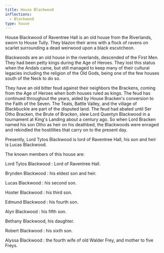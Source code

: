 ```yaml
---
title: House Blackwood
inflections:
  - Blackwood
type: house
---
```


House Blackwood of Raventree Hall is an old house from the Riverlands, sworn to House Tully. They blazon their arms with a flock of ravens on scarlet surrounding a dead weirwood upon a black escutcheon.

Blackwoods are an old house in the riverlands, descended of the First Men. They had been petty kings during the Age of Heroes. They lost this status when the Andals came, but still managed to keep many of their cultural legacies including the religion of the Old Gods, being one of the few houses south of the Neck to do so.

They have an old bitter feud against their neighbors the Brackens, coming from the Age of Heroes when both houses ruled as kings. The feud has continued throughout the years, aided by House Bracken's conversion to the Faith of the Seven. The Teats, Battle Valley, and the village of Blackbuckle are part of the disputed land. The feud had abated until Ser Otho Bracken, the Brute of Bracken, slew Lord Quentyn Blackwood in a tournament at King's Landing about a century ago. So when Lord Bracken named his son Otho as heir on his deathbed, the Blackwoods were enraged and rekindled the hostilities that carry on to the present day.

Presently, Lord Tytos Blackwood is lord of Raventree Hall, his son and heir is Lucas Blackwood.

The known members of this house are:

Lord Tytos Blackwood : Lord of Raventree Hall.

Brynden Blackwood : his eldest son and heir.

Lucas Blackwood : his second son.

Hoster Blackwood : his third son.

Edmund Blackwood : his fourth son.

Alyn Blackwood : his fifth son.

Bethany Blackwood, his daughter.

Robert Blackwood : his sixth son.

Alyssa Blackwood : the fourth wife of old Walder Frey, and mother to five Freys.


